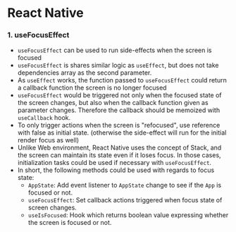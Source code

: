 # React Native

### 1. useFocusEffect
- `useFocusEffect` can be used to run side-effects when the screen is focused
- `useFocusEffect` is shares similar logic as `useEffect`, but does not take dependencies array as the second parameter.
- As `useEffect` works, the function passed to `useFocusEffect` could return a callback function the screen is no longer focused
- `useFocusEffect` would be triggered not only when the focused state of the screen changes, but also when the callback function given as parameter changes. Therefore the callback should be memoized with `useCallback` hook.
- To only trigger actions when the screen is "refocused", use reference with false as initial state. (otherwise the side-effect will run for the initial render focus as well)
- Unlike Web environment, React Native uses the concept of Stack, and the screen can maintain its state even if it loses focus. In those cases, initialization tasks could be used if necessary with `useFocusEffect`.
- In short, the following methods could be used with regards to focus state:
    - `AppState`: Add event listener to `AppState` change to see if the `App` is focused or not.
    - `useFocusEffect`: Set callback actions triggered when focus state of screen changes.
    - `useIsFocused`: Hook which returns boolean value expressing whether the screen is focused or not.